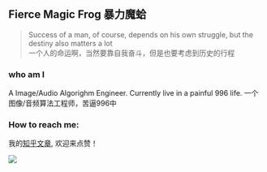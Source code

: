 ## Fierce Magic Frog  暴力魔蛤
>  Success of a man, of course, depends on his own struggle, but the destiny also matters a lot  
>  一个人的命运啊，当然要靠自我奋斗，但是也要考虑到历史的行程


### who am I
A Image/Audio Algorighm Engineer. Currently live in a painful 996 life.
一个图像/音频算法工程师，苦逼996中

### How to reach me:  
我的[知乎文章](https://www.zhihu.com/people/magic-frog-sjtu/posts), 欢迎来点赞！

<img align="left" src="https://github-readme-stats.vercel.app/api?username=MagicFrogSJTU&show_icons=true&icon_color=000000&text_color=000000&bg_color=ffffff&hide_title=false&title_color=000000" />

